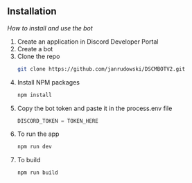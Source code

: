 
## Installation

_How to install and use the bot_

1. Create an application in Discord Developer Portal
2. Create a bot
3. Clone the repo
   ```sh
   git clone https://github.com/janrudowski/DSCMBOTV2.git
   ```
4. Install NPM packages
   ```sh
   npm install
   ```
5. Copy the bot token and paste it in the process.env file
   ```js
   DISCORD_TOKEN = TOKEN_HERE
   ```
6. To run the app
   ```sh
   npm run dev
7. To build
   ```sh
   npm run build
